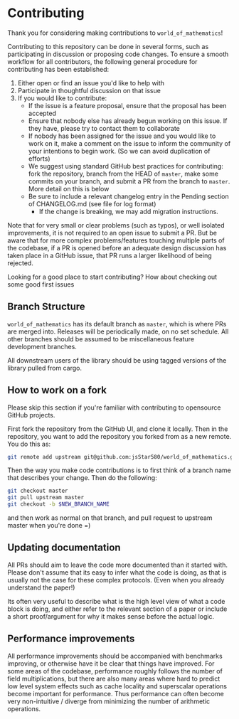 # Contributing

Thank you for considering making contributions to `world_of_mathematics`!

Contributing to this repository can be done in several forms, such as participating in discussion or proposing code changes.
To ensure a smooth workflow for all contributors, the following general procedure for contributing has been established:

1. Either open or find an issue you'd like to help with
2. Participate in thoughtful discussion on that issue
3. If you would like to contribute:
   - If the issue is a feature proposal, ensure that the proposal has been accepted
   - Ensure that nobody else has already begun working on this issue.
     If they have, please try to contact them to collaborate
   - If nobody has been assigned for the issue and you would like to work on it, make a comment on the issue to inform the community of your intentions to begin work. (So we can avoid duplication of efforts)
   - We suggest using standard GitHub best practices for contributing: fork the repository, branch from the HEAD of `master`, make some commits on your branch, and submit a PR from the branch to `master`.
     More detail on this is below
   - Be sure to include a relevant changelog entry in the Pending section of CHANGELOG.md (see file for log format)
     - If the change is breaking, we may add migration instructions.

Note that for very small or clear problems (such as typos), or well isolated improvements, it is not required to an open issue to submit a PR.
But be aware that for more complex problems/features touching multiple parts of the codebase, if a PR is opened before an adequate design discussion has taken place in a GitHub issue, that PR runs a larger likelihood of being rejected.

Looking for a good place to start contributing? How about checking out some good first issues

## Branch Structure

`world_of_mathematics` has its default branch as `master`, which is where PRs are merged into. Releases will be periodically made, on no set schedule.
All other branches should be assumed to be miscellaneous feature development branches.

All downstream users of the library should be using tagged versions of the library pulled from cargo.

## How to work on a fork

Please skip this section if you're familiar with contributing to opensource GitHub projects.

First fork the repository from the GitHub UI, and clone it locally.
Then in the repository, you want to add the repository you forked from as a new remote. You do this as:

```bash
git remote add upstream git@github.com:jsStar580/world_of_mathematics.git
```

Then the way you make code contributions is to first think of a branch name that describes your change.
Then do the following:

```bash
git checkout master
git pull upstream master
git checkout -b $NEW_BRANCH_NAME
```

and then work as normal on that branch, and pull request to upstream master when you're done =)

## Updating documentation

All PRs should aim to leave the code more documented than it started with.
Please don't assume that its easy to infer what the code is doing,
as that is usually not the case for these complex protocols.
(Even when you already understand the paper!)

Its often very useful to describe what is the high level view of what a code block is doing,
and either refer to the relevant section of a paper or include a short proof/argument for why it makes sense before the actual logic.

## Performance improvements

All performance improvements should be accompanied with benchmarks improving, or otherwise have it be clear that things have improved.
For some areas of the codebase, performance roughly follows the number of field multiplications, but there are also many areas where
hard to predict low level system effects such as cache locality and superscalar operations become important for performance.
Thus performance can often become very non-intuitive / diverge from minimizing the number of arithmetic operations.
